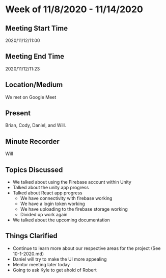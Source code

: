 # Week of 11/8/2020 - 11/14/2020

## Meeting Start Time

2020/11/12/11:00

## Meeting End Time

2020/11/12/11:23

## Location/Medium

We met on Google Meet

## Present

Brian, Cody, Daniel, and Will.

## Minute Recorder

Will

## Topics Discussed

- We talked about using the Firebase account within Unity
- Talked about the unity app progress
- Talked about React app progress
  - We have connectivity with firebase working
  - We have a login token working
  - We have uploading to the firebase storage working
  - Divided up work again
- We talked about the upcoming documentation


## Things Clarified

- Continue to learn more about our respective areas for the project (See 10-1-2020.md)
- Daniel will try to make the UI more appealing
- Mentor meeting later today
- Going to ask Kyle to get ahold of Robert
